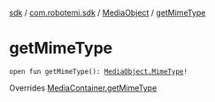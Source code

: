 [sdk](../../index.md) / [com.robotemi.sdk](../index.md) / [MediaObject](index.md) / [getMimeType](./get-mime-type.md)

# getMimeType

`open fun getMimeType(): `[`MediaObject.MimeType`](-mime-type/index.md)`!`

Overrides [MediaContainer.getMimeType](../-media-container/get-mime-type.md)

